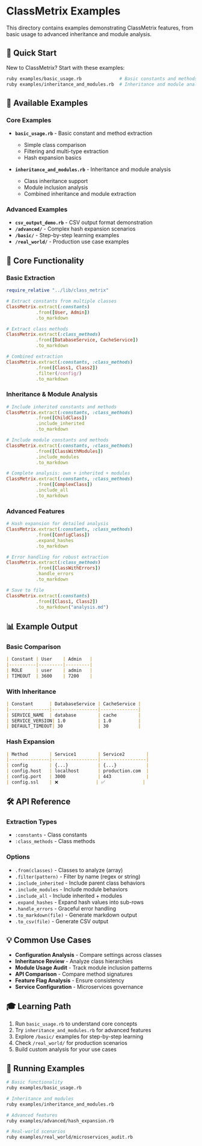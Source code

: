 # ClassMetrix Examples

This directory contains examples demonstrating ClassMetrix features, from basic usage to advanced inheritance and module analysis.

## 🎯 Quick Start

New to ClassMetrix? Start with these examples:

```bash
ruby examples/basic_usage.rb              # Basic constants and methods
ruby examples/inheritance_and_modules.rb  # Inheritance and module analysis
```

## 📁 Available Examples

### Core Examples

- **`basic_usage.rb`** - Basic constant and method extraction
  - Simple class comparison
  - Filtering and multi-type extraction
  - Hash expansion basics

- **`inheritance_and_modules.rb`** - Inheritance and module analysis
  - Class inheritance support
  - Module inclusion analysis
  - Combined inheritance and module extraction

### Advanced Examples

- **`csv_output_demo.rb`** - CSV output format demonstration
- **`/advanced/`** - Complex hash expansion scenarios
- **`/basic/`** - Step-by-step learning examples
- **`/real_world/`** - Production use case examples

## 🚀 Core Functionality

### Basic Extraction

```ruby
require_relative "../lib/class_metrix"

# Extract constants from multiple classes
ClassMetrix.extract(:constants)
           .from([User, Admin])
           .to_markdown

# Extract class methods
ClassMetrix.extract(:class_methods)
           .from([DatabaseService, CacheService])
           .to_markdown

# Combined extraction
ClassMetrix.extract(:constants, :class_methods)
           .from([Class1, Class2])
           .filter(/config/)
           .to_markdown
```

### Inheritance & Module Analysis

```ruby
# Include inherited constants and methods
ClassMetrix.extract(:constants, :class_methods)
           .from([ChildClass])
           .include_inherited
           .to_markdown

# Include module constants and methods
ClassMetrix.extract(:constants, :class_methods)
           .from([ClassWithModules])
           .include_modules
           .to_markdown

# Complete analysis: own + inherited + modules
ClassMetrix.extract(:constants, :class_methods)
           .from([ComplexClass])
           .include_all
           .to_markdown
```

### Advanced Features

```ruby
# Hash expansion for detailed analysis
ClassMetrix.extract(:constants, :class_methods)
           .from([ConfigClass])
           .expand_hashes
           .to_markdown

# Error handling for robust extraction
ClassMetrix.extract(:class_methods)
           .from([ClassWithErrors])
           .handle_errors
           .to_markdown

# Save to file
ClassMetrix.extract(:constants)
           .from([Class1, Class2])
           .to_markdown("analysis.md")
```

## 📊 Example Output

### Basic Comparison
```markdown
| Constant | User    | Admin   |
|----------|---------|---------|
| ROLE     | user    | admin   |
| TIMEOUT  | 3600    | 7200    |
```

### With Inheritance
```markdown
| Constant      | DatabaseService | CacheService |
|---------------|-----------------|--------------|
| SERVICE_NAME  | database        | cache        |
| SERVICE_VERSION| 1.0            | 1.0          |
| DEFAULT_TIMEOUT| 30             | 30           |
```

### Hash Expansion
```markdown
| Method        | Service1        | Service2        |
|---------------|-----------------|-----------------|
| config        | {...}           | {...}           |
| config.host   | localhost       | production.com  |
| config.port   | 3000            | 443             |
| config.ssl    | ❌              | ✅              |
```

## 🛠️ API Reference

### Extraction Types
- `:constants` - Class constants
- `:class_methods` - Class methods

### Options
- `.from(classes)` - Classes to analyze (array)
- `.filter(pattern)` - Filter by name (regex or string)
- `.include_inherited` - Include parent class behaviors
- `.include_modules` - Include module behaviors  
- `.include_all` - Include inherited + modules
- `.expand_hashes` - Expand hash values into sub-rows
- `.handle_errors` - Graceful error handling
- `.to_markdown(file)` - Generate markdown output
- `.to_csv(file)` - Generate CSV output

## 💡 Common Use Cases

- **Configuration Analysis** - Compare settings across classes
- **Inheritance Review** - Analyze class hierarchies
- **Module Usage Audit** - Track module inclusion patterns
- **API Comparison** - Compare method signatures
- **Feature Flag Analysis** - Ensure consistency
- **Service Configuration** - Microservices governance

## 🎓 Learning Path

1. Run `basic_usage.rb` to understand core concepts
2. Try `inheritance_and_modules.rb` for advanced features
3. Explore `/basic/` examples for step-by-step learning
4. Check `/real_world/` for production scenarios
5. Build custom analysis for your use cases

## 📝 Running Examples

```bash
# Basic functionality
ruby examples/basic_usage.rb

# Inheritance and modules
ruby examples/inheritance_and_modules.rb

# Advanced features
ruby examples/advanced/hash_expansion.rb

# Real-world scenarios  
ruby examples/real_world/microservices_audit.rb
```
